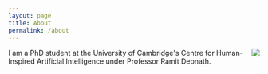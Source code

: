```yaml
---
layout: page
title: About
permalink: /about
---
```



<img align="right" src="/assets/Photo.jpg" class="img-responsive spacefloatedimage">

I am a PhD student at the University of Cambridge's Centre for Human-Inspired Artificial Intelligence under Professor Ramit Debnath.

<!--
Rhode Island native, Princeton '16, currently a New Yorker.

I am an investor at PJC, focusing on enterprise software, consumer technology, tech-enabled marketplaces, differential privacy, and AI. PJC is a venture capital firm founded in 2001 by Gina Raimondo (current U.S. Commerce Head) and David Martirano (Technology Investor).

From 2016 to 2019, I was an investment analyst at Morgan Stanley in NYC. I studied economics as well as mathematics and game theory at Princeton as an undergraduate.

I’ve conducted research in applied mathematics at [Princeton University](https://economics.princeton.edu/), [Brown Physics](https://www.brown.edu/academics/physics/), [Brown Chemistry](https://www.brown.edu/academics/chemistry/home), and the [Sloan Kettering Institute for Cancer Research](https://www.mskcc.org/research/ski).

I've served as Director of Communications/Strategy for the Presidential Scholars Foundation, and have been involved with the alumni association at the Society for Science & the Public. I also serve as an alumni mentor for Princeton's Bendheim Center for Finance.

Hobbies and interests include soccer, skiing, classical/contemporary piano, music composition/theory, film, non-fiction/biography, and 80s music.

Member of the Princeton Ski Team and the Tiger Inn.

&nbsp;  

<hr style="border:1px solid #E8E8E8">

&nbsp;

I studied the mathematics track at Princeton as an undergrad. I placed out of introductory classes (100/101, etc.) in my department and began taking upper-level economic theory and applied math coursework starting in my freshman year. I completed additional coursework in physics and game theory. In my sophomore year in 2013, I published an applied math paper, applying a first-passage-time distribution model to biological systems, in the Journal of Physics: Condensed Matter, currently cited 45 times. My senior thesis in applied math was on asymmetric information and mechanism design theory (thesis advisor: Professor Stephen E. Morris). I graduated with distinction in my field in May 2016.

&nbsp;  

<hr style="border:1px solid #E8E8E8">

&nbsp;  

Morgan Stanley (I’m currently an investment analyst in NYC, 1585 Broadway)

Princeton '16 (A.B., Applied Mathematics/Economics)

U.S. Presidential Scholar (2012, Rhode Island)

National Merit Scholar

Intel Science Talent Search (2012, Semifinalist)

Intel International Science & Engineering Fair (2011, Finalist and Special Award Winner)

Siemens Competition (2011, Finalist)

Rhode Island Science Fair (2011, Overall Winner - Senior Division Champion)
-->
